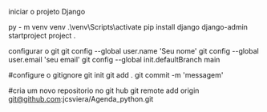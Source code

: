 iniciar o projeto Django

py - m venv venv 
.\venv\Scripts\activate
pip install django
django-admin startproject project . 


configurar o git 
git config --global user.name  'Seu nome'
git config --global user.email 'seu email'
git config --global init.defaultBranch main

#configure o gitignore
git init 
git add . 
git commit -m 'messagem'


#cria um novo repositorio no git hub 
git remote add origin git@github.com:jcsviera/Agenda_python.git